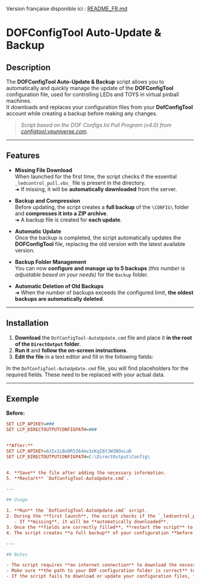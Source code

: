 Version française disponible ici : [README_FR.md](README_FR.md)

# DOFConfigTool Auto-Update & Backup

## Description

The **DOFConfigTool Auto-Update & Backup** script allows you to automatically and quickly manage the update of the **DOFConfigTool** configuration file, used for controlling LEDs and TOYS in virtual pinball machines.  
It downloads and replaces your configuration files from your **DofConfigTool** account while creating a backup before making any changes.

> *Script based on the DOF Configs Ini Pull Program (v4.0) from [configtool.vpuniverse.com](https://configtool.vpuniverse.com).*

---

## Features

- **Missing File Download**  
  When launched for the first time, the script checks if the essential `_ledcontrol_pull.vbs_` file is present in the directory.  
  ➜ If missing, it will be **automatically downloaded** from the server.  

- **Backup and Compression**  
  Before updating, the script creates a **full backup** of the `\CONFIG\` folder and **compresses it into a ZIP archive**.  
  ➜ A backup file is created for **each update**.  

- **Automatic Update**  
  Once the backup is completed, the script automatically updates the **DOFConfigTool** file, replacing the old version with the latest available version.  

- **Backup Folder Management**  
  You can now **configure and manage up to 5 backups** *(this number is adjustable based on your needs)* for the `Backup` folder.  

- **Automatic Deletion of Old Backups**  
  ➜ When the number of backups exceeds the configured limit, **the oldest backups are automatically deleted**.  

---

## Installation

1. **Download** the `DofConfigTool-AutoUpdate.cmd` file and place it **in the root of the `DirectOutput` folder**.  
2. **Run it** and **follow the on-screen instructions**.  
3. **Edit the file** in a text editor and fill in the following fields:

In the `DofConfigTool-AutoUpdate.cmd` file, you will find placeholders for the required fields. These need to be replaced with your actual data.

---

## Exemple

**Before:**
```ini
SET LCP_APIKEY=###
SET LCP_DIRECTOUTPUTCONFIGPATH=###


**After:**
SET LCP_APIKEY=8JIx1LBoDR5Z64mv3zKqI8YJW3BOoLuD
SET LCP_DIRECTOUTPUTCONFIGPATH=C:\DirectOutput\Config\


4. **Save** the file after adding the necessary information.  
5. **Restart** `DofConfigTool-AutoUpdate.cmd`.  

---

## Usage

1. **Run** the `DofConfigTool-AutoUpdate.cmd` script.  
2. During the **first launch**, the script checks if the `_ledcontrol_pull.vbs_` file is present in the directory.  
   - If **missing**, it will be **automatically downloaded**.  
3. Once the **fields are correctly filled**, **restart the script** to perform the automatic update.  
4. The script creates **a full backup** of your configuration **before proceeding with the update** of **DOFConfigTool**.  

---

## Notes

- The script requires **an internet connection** to download the necessary files.  
- Make sure **the path to your DOF configuration folder is correct** to avoid errors.  
- If the script fails to download or update your configuration files, **the update will not proceed**.  

